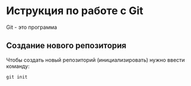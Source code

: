 # Иструкция по работе с Git

Git - это программа


## Создание нового репозитория

Чтобы создать новый репозиторий (инициализировать) нужно ввести команду:

    git init